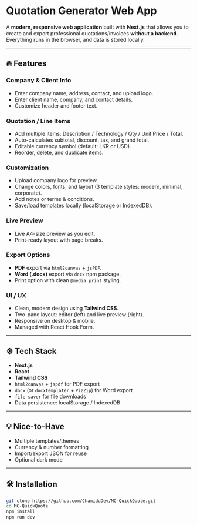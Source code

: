 # Quotation Generator Web App

A **modern, responsive web application** built with **Next.js** that allows you to create and export professional quotations/invoices **without a backend**. Everything runs in the browser, and data is stored locally.

---

## 🔥 Features

### Company & Client Info
- Enter company name, address, contact, and upload logo.
- Enter client name, company, and contact details.
- Customize header and footer text.

### Quotation / Line Items
- Add multiple items: Description / Technology / Qty / Unit Price / Total.
- Auto-calculates subtotal, discount, tax, and grand total.
- Editable currency symbol (default: LKR or USD).
- Reorder, delete, and duplicate items.

### Customization
- Upload company logo for preview.
- Change colors, fonts, and layout (3 template styles: modern, minimal, corporate).
- Add notes or terms & conditions.
- Save/load templates locally (localStorage or IndexedDB).

### Live Preview
- Live A4-size preview as you edit.
- Print-ready layout with page breaks.

### Export Options
- **PDF** export via `html2canvas` + `jsPDF`.
- **Word (.docx)** export via `docx` npm package.
- Print option with clean `@media print` styling.

### UI / UX
- Clean, modern design using **Tailwind CSS**.
- Two-pane layout: editor (left) and live preview (right).
- Responsive on desktop & mobile.
- Managed with React Hook Form.

---

## ⚙️ Tech Stack

- **Next.js**
- **React**
- **Tailwind CSS**
- `html2canvas` + `jspdf` for PDF export
- `docx` (or `docxtemplater` + `PizZip`) for Word export
- `file-saver` for file downloads
- Data persistence: localStorage / IndexedDB

---

## 💡 Nice-to-Have

- Multiple templates/themes
- Currency & number formatting
- Import/export JSON for reuse
- Optional dark mode

---

## 🛠️ Installation

```bash
git clone https://github.com/ChamiduDev/MC-QuickQuote.git
cd MC-QuickQuote
npm install
npm run dev
